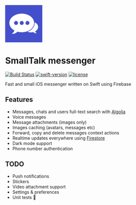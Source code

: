 <img src="epam_messenger/Assets.xcassets/AppIcon.appiconset/Icon-60%403x.png" width=120>

# SmallTalk messenger

[![Build Status](https://travis-ci.com/CoolONEOfficial/epam_messenger.svg?token=wfz5f29VzkAUQiKYXcZQ&branch=master)](https://travis-ci.com/CoolONEOfficial/epam_messenger) [![swift-version](https://img.shields.io/badge/swift-5.1-brightgreen.svg)](https://github.com/apple/swift) [![license](https://img.shields.io/badge/license-mit-brightgreen.svg)](https://en.wikipedia.org/wiki/MIT_License)

Fast and small iOS messenger written on Swift using Firebase

## Features

* Messages, chats and users full-text search with [Algolia](https://www.algolia.com/)
* Voice messages
* Message attachments (images only)
* Images caching (avatars, messages etc)
* Forward, copy and delete messages context actions
* Realtime updates everywhere using [Firestore](https://firebase.google.com/docs/firestore)
* Dark mode support
* Phone number authentication

## TODO

- Push notifications
- Stickers
- Video attachment support
- Settings & preferences
- Unit tests 💩

